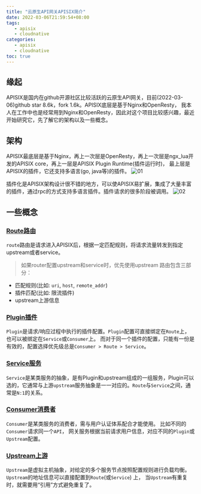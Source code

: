```yaml
---
title: "云原生API网关APISIX简介"
date: 2022-03-06T21:59:54+08:00
tags:
   - apisix 
   - cloudnative
categories:
   - apisix 
   - cloudnative 
toc: true
---
```


## 缘起
APISIX是国内在github开源社区比较活跃的云原生API网关，目前(2022-03-06)github star 8.6k，fork 1.6k。APISIX底层是基于Nginx和OpenResty，
我本人在工作中也是经常用到Nginx和OpenResty，因此对这个项目比较感兴趣，最近开始研究它，先了解它的架构以及一些概念。

## 架构

APISIX最底层是基于Nginx，再上一次层是OpenResty，再上一次层是ngx_lua开发的APISIX core，再上一层是APISIX Plugin Runtime(插件运行时)，
最上层是APISIX的插件，它还支持多语言(go, java等)的插件。
![01](./flow-software-architecture.png)

插件化是APISIX架构设计很不错的地方，可以使APISIX易扩展，集成了大量丰富的插件，通过rpc的方式支持多语言插件。插件请求的很多阶段被调用。
![02](./flow-load-plugin.png)

## 一些概念

### [Route路由](https://apisix.apache.org/zh/docs/apisix/architecture-design/route)
`route`路由是请求进入APISIX后，根据一定匹配规则，将请求流量转发到指定upstream或者service。    
> 如果router配置upstream和service时，优先使用upstream
路由包含三部分：
- 匹配规则(比如: `uri`, `host`, `remote_addr`)
- 插件匹配(比如: 限流插件)
- upstream上游信息

### [Plugin插件](https://apisix.apache.org/zh/docs/apisix/architecture-design/plugin)
`Plugin`是请求/响应过程中执行的插件配置。`Plugin`配置可直接绑定在`Route`上，也可以被绑定在`Service`或`Consumer`上。
而对于同一个插件的配置，只能有一份是有效的，配置选择优先级总是`Consumer > Route > Service`。

### [Service服务](https://apisix.apache.org/zh/docs/apisix/architecture-design/service)
`Service`是某类服务的抽象，是有Plugin和upstream组成的一组服务，Plugin可以选的，它通常与上游`upstream`服务抽象是一一对应的。`Route`与`Service`之间，通常是`N:1`的关系。

### [Consumer消费者](https://apisix.apache.org/zh/docs/apisix/architecture-design/consumer)
`Consumer`是某类服务的消费者，需与用户认证体系配合才能使用。 比如不同的`Consumer`请求同一个`API`，
网关服务根据当前请求用户信息，对应不同的`Plugin`或`Upstream`配置。

### [Upstream上游](https://apisix.apache.org/zh/docs/apisix/architecture-design/upstream)
`Upstream`是虚拟主机抽象，对给定的多个服务节点按照配置规则进行负载均衡。`Upstream`的地址信息可以直接配置到`Route`(或`Service`) 上，
当`Upstream`有重复时，就需要用“引用”方式避免重复了。
